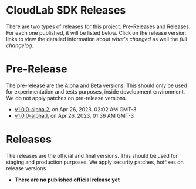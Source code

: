 # CloudLab SDK Releases
There are two types of releases for this project: Pre-Releases and Releases.
For each one published, it will be listed below. Click on the release version links to view the detailed information about *what's changed* as well the *full changelog*.

# Pre-Release
The pre-release are the Alpha and Beta versions. This should only be used for experimentation and tests purposes, inside development environment. We do not apply patches on pre-release versions.

- [v1.0.0-alpha.2](https://github.com/cloudlabtech/SDK-SaaS/releases/tag/v1.0.0-alpha.2), on Apr 26, 2023, 02:02 AM GMT-3
- [v1.0.0-alpha.1](https://github.com/cloudlabtech/SDK-SaaS/releases/tag/v1.0.0-alpha.1), on Apr 26, 2023, 01:36 AM GMT-3

# Releases
The releases are the official and final versions. This should be used for staging and production purposes. We apply security patches, hotfixes on release versions.

- **There are no published official release yet**